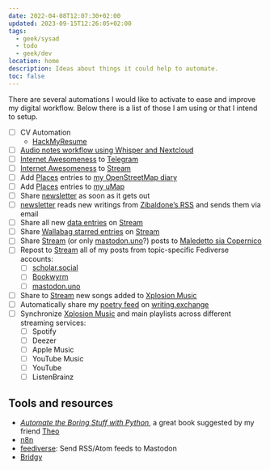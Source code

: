 ```yaml
---
date: 2022-04-08T12:07:30+02:00
updated: 2023-09-15T12:26:05+02:00
tags:
  - geek/sysad
  - todo
  - geek/dev
location: home
description: Ideas about things it could help to automate.
toc: false
---
```

There are several automations I would like to activate to ease and improve my digital workflow. Below there is a list of those I am using or that I intend to setup.

- [ ] CV Automation
	 - [HackMyResume](https://github.com/hacksalot/HackMyResume 'HackMyResume on GitHub')
- [ ] [Audio notes workflow using Whisper and Nextcloud](Audio%20notes%20workflow%20using%20Whisper%20and%20Nextcloud.md)
- [ ] [Internet Awesomeness](https://tommi.space/internet-awesomeness.xml 'Internet Awesomeness RSS feed') to [Telegram](https://t.me/internet_awesomeness 'Internet Awesomeness channel on Telegram')
- [ ] [Internet Awesomeness] to [Stream]
- [ ] Add [Places](https://tommi.space/places) entries to [my OpenStreetMap diary](https://osm.org/user/xplosionmind/diary 'xplosionmind’s  OpenStreetMap diary')
- [ ] Add [Places](https://tommi.space/places) entries to [my uMap](https://umap.openstreetmap.fr/en/map/around-the-world_593427 '“Around the World”, Tommi’s favorite places on uMap')
- [ ] Share [newsletter] as soon as it gets out
- [ ] [newsletter] reads new writings from [Zibaldone’s RSS](https://tommi.space/zibaldone.xml 'Zibaldone RSS feed') and sends them via email
- [ ] Share all new [data entries](https://codeberg.org/tommi/tommi.space/src/branch/main/data 'data folder in tommi.space repository') on [Stream]
- [ ] Share [Wallabag starred entries](https://inputs.tommi.space/tommi/UnqUGNFzghX3pTU/starred.xml 'starred feed from inputs.tommi.space') on [Stream]
- [ ] Share [Stream] (or only [mastodon.uno]?) posts to [Maledetto sia Copernico](https://t.me/maledettocopernico 'Maledetto sia Copernico Telegram Channel')
- [ ] Repost to [Stream] all of my posts from topic-specific Fediverse accounts:
	- [ ] [scholar.social](https://scholar.social/@tommi '@tommi on scholar.social')
	- [ ] [Bookwyrm](https://bookwyrm.social/user/tommi 'Tommi on bookwyrm.social')
	- [ ] [mastodon.uno]
- [ ] Share to [Stream] new songs added to [Xplosion Music](Xplosion%20Music.md)
- [ ] Automatically share my [poetry feed](https://tommi.space/poetry.xml 'Poetry feed from tommi.space') on [writing.exchange]
- [ ] Synchronize [Xplosion Music](Xplosion%20Music.md) and main playlists across different streaming services:
	- [ ] Spotify
	- [ ] Deezer
	- [ ] Apple Music
	- [ ] YouTube Music
	- [ ] YouTube
	- [ ] ListenBrainz

## Tools and resources

- <cite>[Automate the Boring Stuff with Python](https://automatetheboringstuff.com)</cite>, a great book suggested by my friend [Theo](https://nutcroft.com 'nutcroft, Theodore Keloglu’s personal website')
- [n8n](https://n8n.io 'n8n official website')
- [feediverse](https://github.com/edsu/feediverse 'feediverse on GitHub'): Send RSS/Atom feeds to Mastodon
- [Bridgy](https://brid.gy 'Bridgy official website')

[Stream]: https://stream.tommi.space 'Tommi’s Stream of consciousness'
[Internet Awesomeness]: https://tommi.space/internet-awesomeness.xml 'Internet Awesomeness RSS feed'
[mastodon.uno]: https://mastodon.uno/@tommi '@tommi on mastodon.uno'
[newsletter]: https://newsletter.tommi.space '“Parole Sconnesse”, Tommi’s newsletter'
[writing.exchange]: https://writing.exchange/@tommi 'Tommi’s profile on writing.exchange'
